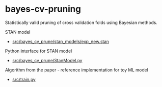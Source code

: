 # bayes-cv-pruning
Statistically valid pruning of cross validation folds using Bayesian methods.

STAN model

- [src/bayes_cv_prune/stan_models/exp_new.stan](src/bayes_cv_prune/stan_models/exp_new.stan)

Python interface for STAN model

- [src/bayes_cv_prune/StanModel.py](src/bayes_cv_prune/StanModel.py)

Algorithm from the paper - reference implementation for toy ML model

- [src/train.py](src/train.py)
